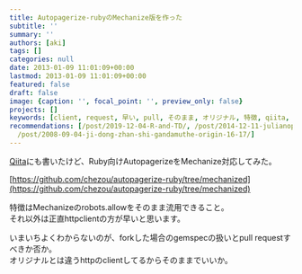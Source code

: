 ```yaml
---
title: Autopagerize-rubyのMechanize版を作った
subtitle: ''
summary: ''
authors: [aki]
tags: []
categories: null
date: 2013-01-09 11:01:09+00:00
lastmod: 2013-01-09 11:01:09+00:00
featured: false
draft: false
image: {caption: '', focal_point: '', preview_only: false}
projects: []
keywords: [client, request, 早い, pull, そのまま, オリジナル, 特徴, qiita, 以外, 場合]
recommendations: [/post/2019-12-04-R-and-TD/, /post/2014-12-11-julianopatukezigong-kai-hareplkaradekiru-number-juliaac-number-julialang/,
  /post/2008-09-04-ji-dong-zhan-shi-gandamuthe-origin-16-17/]
---
```

[Qiita](http://qiita.com/items/ce9a52030aad51591121)にも書いたけど、Ruby向けAutopagerizeをMechanize対応してみた。

[https://github.com/chezou/autopagerize-ruby/tree/mechanized](https://github.com/chezou/autopagerize-ruby/tree/mechanized)

特徴はMechanizeのrobots.allowをそのまま流用できること。  
それ以外は正直httpclientの方が早いと思います。

いまいちよくわからないのが、forkした場合のgemspecの扱いとpull requestすべきか否か。  
オリジナルとは違うhttpのclientしてるからそのままでいいか。


